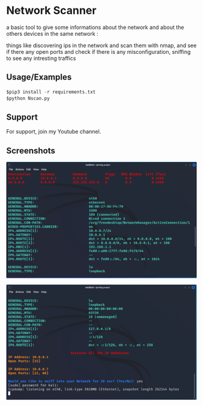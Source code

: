 
# Network Scanner
a basic tool to give some informations about the network and about the others devices in the same network :

things like discovering ips in the network and scan them with nmap, and see if there any open ports and check if there is any misconfiguration, sniffing to see any intresting traffics









## Usage/Examples

```python
$pip3 install -r requirements.txt 
$python Nscan.py
```




## Support

For support, join my Youtube channel.


## Screenshots

![App Screenshot](https://raw.githubusercontent.com/Dreccanus/Network-Scanner/main/images/Screenshot-1.png)


![App Screenshot](https://raw.githubusercontent.com/Dreccanus/Network-Scanner/main/images/Screenshot-2.png)



